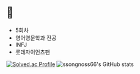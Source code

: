 # 🥸
- 5회차
- 영어영문학과 전공
- INFJ
- 롯데자이언츠팬

[![Solved.ac Profile](http://mazassumnida.wtf/api/v2/generate_badge?boj=ssong66)](https://solved.ac/ssong66/)
![ssongnoss66's GitHub stats](https://github-readme-stats.vercel.app/api?username=ssongnoss66&show_icons=true&theme=tokyonight)
